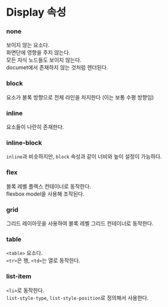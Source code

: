 # Display 속성

### none

보이지 않는 요소다. <br />
화면단에 영향을 주지 않는다. <br />
모든 자식 노드들도 보이지 않는다. <br />
documet에서 존재하지 않는 것처럼 렌더된다.

### block

요소가 블록 방향으로 전체 라인을 차지한다 (이는 보통 수평 방향임)

### inline

요소들이 나란히 존재한다.

### inline-block

`inline`과 비슷하지만, `block` 속성과 같이 너비와 높이 설정이 가능하다.

### flex

블록 레벨 플렉스 컨테이너로 동작한다. <br />
flexbox model을 사용해 조작된다.

### grid

그리드 레이아웃을 사용하여 블록 레벨 그리드 컨테이너로 동작한다.

### table

`<table>` 요소다. <br />
`<tr>`은 행, `<td>`는 열로 동작한다.

### list-item

`<li>`로 동작한다. <br />
`list-style-type`, `list-style-position`로 정의해서 사용한다.
